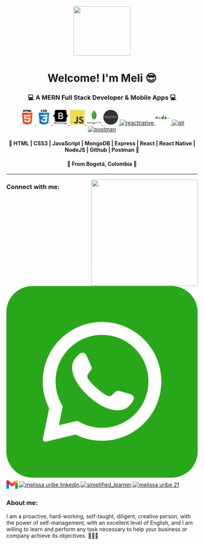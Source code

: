 <div id="header-gif" align="center">
    <img src="https://media.giphy.com/media/JIX9t2j0ZTN9S/giphy.gif" width="150" height="130" frameBorder="0"   class="giphy-embed" allowFullScreen></img>
    <h1 align="center">Welcome! I'm Meli 😎</h1>
    <h3 align="center">💻 A MERN Full Stack Developer & Mobile Apps 💻</h3>
    <p align="center"> 
        <a href="https://www.w3.org/html/" target="_blank" rel="noreferrer"> 
            <img src="https://raw.githubusercontent.com/devicons/devicon/master/icons/html5/html5-original-wordmark.svg" alt="html5" width="40" height="40"/> 
        </a> 
        <a href="https://www.w3schools.com/css/" target="_blank" rel="noreferrer"> 
            <img src="https://raw.githubusercontent.com/devicons/devicon/master/icons/css3/css3-original-wordmark.svg" alt="css3" width="40" height="40"/> 
        </a> 
         <a href="https://getbootstrap.com" target="_blank" rel="noreferrer"> 
            <img src="https://raw.githubusercontent.com/devicons/devicon/master/icons/bootstrap/bootstrap-plain-wordmark.svg" alt="bootstrap" width="40" height="40"/> 
        </a> 
        <a href="https://developer.mozilla.org/en-US/docs/Web/JavaScript" target="_blank" rel="noreferrer"> 
            <img src="https://raw.githubusercontent.com/devicons/devicon/master/icons/javascript/javascript-original.svg" alt="javascript" width="40" height="40"/> 
        </a> 
        <a href="https://www.mongodb.com/" target="_blank" rel="noreferrer"> 
            <img src="https://raw.githubusercontent.com/devicons/devicon/master/icons/mongodb/mongodb-original-wordmark.svg" alt="mongodb" width="40" height="40"/> 
        </a> 
        <a href="https://expressjs.com" target="_blank" rel="noreferrer"> 
            <img src="express.webp" alt="express" width="40" height="40"/> 
        </a> 
        <a href="https://reactjs.org/" target="_blank" rel="noreferrer"> 
            <img src="https://reactnative.dev/img/header_logo.svg" alt="reactnative" width="40" height="40"/> 
        </a> 
        <a href="https://nodejs.org" target="_blank" rel="noreferrer"> 
            <img src="https://raw.githubusercontent.com/devicons/devicon/master/icons/nodejs/nodejs-original-wordmark.svg" alt="nodejs" width="40" height="40"/> 
        </a> 
        <a href="https://git-scm.com/" target="_blank" rel="noreferrer"> 
            <img src="https://www.vectorlogo.zone/logos/git-scm/git-scm-icon.svg" alt="git" width="40" height="40"/> 
        </a> 
        <a href="https://postman.com" target="_blank" rel="noreferrer"> 
            <img src="https://www.vectorlogo.zone/logos/getpostman/getpostman-icon.svg" alt="postman" width="40" height="40"/> 
        </a> 
    </p>
    <h4>🧠 HTML | CSS3 | JavaScript | MongoDB | Express | React | React Native | NodeJS | Github | Postman 🧠</h4>
    <h4>📍 From Bogotá, Colombia 📍</h4>

---

<img align="right"  src="https://media.giphy.com/media/wwg1suUiTbCY8H8vIA/giphy-downsized-large.gif" width="280" height="280" frameBorder="0" class="giphy-embed" allowFullScreen></img>

<h3 align="left">Connect with me:</h3>
<p align="left">
    <a href="https://api.whatsapp.com/send?phone=%2B573219848497&text=">
        <img src="whatsapp.png" alt="">
    </a>
    <a href="mailto:lissauribe21@gmail.com">
        <img src="gmail.png" alt="melissas mail" height="30" width="30" align="center">
    </a>
    <a href="https://www.linkedin.com/in/melissa-uriber/" target="blank">
        <img align="center" src="https://raw.githubusercontent.com/rahuldkjain/github-profile-readme-generator/master/src/images/icons/Social/linked-in-alt.svg" alt="melissa uribe linkedin" height="30" width="40" />
    </a>
    <a href="https://www.instagram.com/__lunela__/" target="blank">
        <img align="center" src="https://raw.githubusercontent.com/rahuldkjain/github-profile-readme-generator/master/src/images/icons/Social/instagram.svg" alt="simplified_learner" height="30" width="40" />
    </a>
    <a href="https://discord.gg/6TBdByT4" target="blank">
        <img align="center" src="https://raw.githubusercontent.com/rahuldkjain/github-profile-readme-generator/master/src/images/icons/Social/discord.svg" alt="melissa uribe 21" height="40" width="40" />
    </a>
</p>

<h3 align="left">About me:</h3>
<p align="left">
I am a proactive, hard-working, self-taught, diligent, creative person, with the power of self-management, with an excellent level of English, and I am willing to learn and perform any task necessary to help your business or company achieve its objectives. 💪🏼✨
</p>





